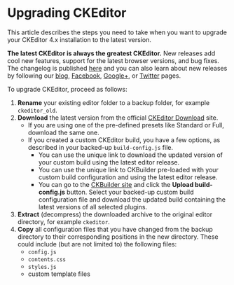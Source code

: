 # Upgrading CKEditor

This article describes the steps you need to take when you want to upgrade your CKEditor 4.x installation to the latest version.

<p class="tip">
	<strong>The latest CKEditor is always the greatest CKEditor.</strong> New releases add cool new features, support for the latest browser versions, and bug fixes. The changelog is published <a href="http://ckeditor.com/whatsnew">here</a> and you can also learn about new releases by following our <a href="http://ckeditor.com/blog-list">blog</a>, <a href="http://www.facebook.com/ckeditor">Facebook</a>, <a href="https://plus.google.com/+ckeditor/posts">Google+</a>, or <a href="http://twitter.com/ckeditor">Twitter</a> pages.
</p>

To upgrade CKEditor, proceed as follows:

1. **Rename** your existing editor folder to a backup folder, for example `ckeditor_old`.
2. **Download** the latest version from the official [CKEditor Download](http://ckeditor.com/download) site.
	* If you are using one of the pre-defined presets like Standard or Full, download the same one.
	* If you created a custom CKEditor build, you have a few options, as described in your backed-up `build-config.js` file. 
		* You can use the unique link to download the updated version of your custom build using the latest editor release.
		* You can use the unique link to CKBuilder pre-loaded with your custom build configuration and using the latest editor release.
		* You can go to the [CKBuilder site](http://ckeditor.com/builder) and click the **Upload build-config.js** button. Select your backed-up custom build configuration file and download the updated build containing the latest versions of all selected plugins.
3. **Extract** (decompress) the downloaded archive to the original editor directory, for example `ckeditor`.
4. **Copy** all configuration files that you have changed from the backup directory to their corresponding positions in the new directory. These could include (but are not limited to) the following files: 
	* `config.js`
	* `contents.css`
	* `styles.js`
	* custom template files